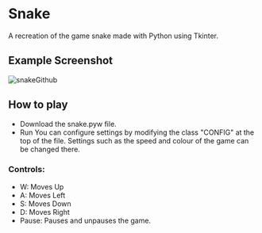 # Snake
A recreation of the game snake made with Python using Tkinter.

## Example Screenshot
![snakeGithub](https://user-images.githubusercontent.com/87785573/126664220-c0e026df-d65d-4dd5-99ff-d34f2eb85609.png)

## How to play
  - Download the snake.pyw file.
  - Run
You can configure settings by modifying the class "CONFIG" at the top of the file. Settings such as the speed and colour of the game can be changed there.

### Controls:
  - W: Moves Up
  - A: Moves Left
  - S: Moves Down
  - D: Moves Right
  - Pause: Pauses and unpauses the game.
